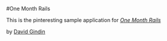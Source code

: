 #One Month Rails

This is the pinteresting sample application for
[*One Month Rails*](http://onemonthrails.com)

by [David Gindin](http://google.com)